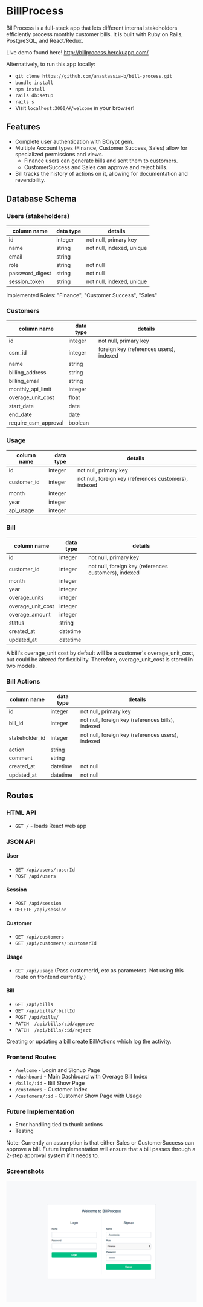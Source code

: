 # BillProcess

BillProcess is a full-stack app that lets different internal stakeholders efficiently process monthly customer bills. It is built with Ruby on Rails, PostgreSQL, and React/Redux.

Live demo found here!
http://billprocess.herokuapp.com/

Alternatively, to run this app locally:
  * `git clone https://github.com/anastassia-b/bill-process.git`
  * `bundle install`
  * `npm install`
  * `rails db:setup`
  * `rails s`
  * Visit `localhost:3000/#/welcome` in your browser!

## Features
* Complete user authentication with BCrypt gem.
* Multiple Account types (Finance, Customer Success, Sales) allow for specialized permissions and views.
  * Finance users can generate bills and sent them to customers.
  * CustomerSuccess and Sales can approve and reject bills.
* Bill tracks the history of actions on it, allowing for documentation and reversibility.

## Database Schema

### Users (stakeholders)
column name     | data type | details
----------------|-----------|-----------------------
id              | integer   | not null, primary key
name            | string    | not null, indexed, unique
email           | string    |
role            | string    | not null
password_digest | string    | not null
session_token   | string    | not null, indexed, unique

Implemented Roles: "Finance", "Customer Success", "Sales"

### Customers

column name     | data type | details
----------------|-----------|-----------------------
id              | integer   | not null, primary key
csm_id    | integer | foreign key (references users), indexed
name            | string    |
billing_address | string    |  
billing_email   | string    |
monthly_api_limit | integer   |
overage_unit_cost  | float |
start_date | date |
end_date | date |
require_csm_approval | boolean |


### Usage

column name     | data type | details
----------------|-----------|-----------------------
id              | integer   | not null, primary key
customer_id     | integer   | not null, foreign key (references customers), indexed
month           | integer   |
year            | integer   |
api_usage       | integer   |

### Bill

column name     | data type | details
----------------|-----------|-----------------------
id              | integer   | not null, primary key
customer_id    | integer   | not null, foreign key (references customers), indexed
month           | integer   |
year            | integer   |
overage_units   | integer   |
overage_unit_cost  | integer |
overage_amount  | integer |
status      | string   |
created_at  | datetime |
updated_at  | datetime |

A bill's overage_unit cost by default will be a customer's overage_unit_cost, but could be altered for flexibility. Therefore, overage_unit_cost is stored in two models.

### Bill Actions
column name     | data type | details
----------------|-----------|-----------------------
id              | integer   | not null, primary key
bill_id         | integer   | not null, foreign key (references bills), indexed
stakeholder_id  | integer   | not null, foreign key (references users), indexed
action          | string    |
comment         | string    |
created_at      | datetime  | not null
updated_at      | datetime  | not null

## Routes

### HTML API

* `GET /` - loads React web app

### JSON API

#### User

* `GET /api/users/:userId`
* `POST /api/users`

#### Session

* `POST /api/session`
* `DELETE /api/session`

#### Customer

* `GET /api/customers`
* `GET /api/customers/:customerId`

#### Usage

* `GET /api/usage`
(Pass customerId, etc as parameters. Not using this route on frontend currently.)

#### Bill
* `GET /api/bills`
* `GET /api/bills/:billId`
* `POST /api/bills/`
* `PATCH  /api/bills/:id/approve`
* `PATCH  /api/bills/:id/reject`

Creating or updating a bill create BillActions which log the activity.

### Frontend Routes

* `/welcome` - Login and Signup Page
* `/dashboard` - Main Dashboard with Overage Bill Index
* `/bills/:id` - Bill Show Page
* `/customers` - Customer Index
* `/customers/:id` - Customer Show Page with Usage


### Future Implementation
* Error handling tied to thunk actions
* Testing

Note: Currently an assumption is that either Sales or CustomerSuccess can approve a bill. Future implementation will ensure that a bill passes through a 2-step approval system if it needs to.

### Screenshots

![welcome](/app/assets/images/welcome.png)
